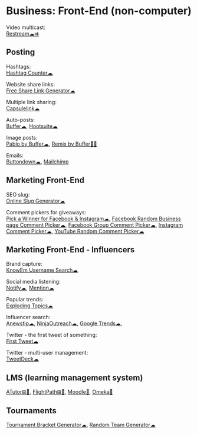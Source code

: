 # Business: Front-End (non-computer)

Video multicast:  
[Restream☁⇉](https://restream.io/)

## Posting

Hashtags:  
[Hashtag Counter☁](https://commentpicker.com/hashtag-counter.php)

Website share links:  
[Free Share Link Generator☁](https://www.websiteplanet.com/webtools/sharelink/)

Multiple link sharing:  
[Capsulelink☁](https://capsulelink.com/)

Auto-posts:  
[Buffer☁](https://buffer.com/),
[Hootsuite☁](https://hootsuite.com/)

Image posts:  
[Pablo by Buffer☁](https://pablo.buffer.com/),
[Remix by Buffer🍎🤖](https://buffer.com/remix)

Emails:  
[Buttondown☁](https://buttondown.email/),
[Mailchimp](https://www.mailchimp.com/)

## Marketing Front-End

SEO slug:  
[Online Slug Generator☁](https://commentpicker.com/slugify.php)

Comment pickers for giveaways:  
[Pick a Winner for Facebook & Instagram☁](https://commentpicker.com/facebook-instagram.php),
[Facebook Random Business page Comment Picker☁](https://commentpicker.com/facebook-business.php),
[Facebook Group Comment Picker☁](https://commentpicker.com/facebook-groups.php),
[Instagram Comment Picker☁](https://commentpicker.com/business-instagram.php),
[YouTube Random Comment Picker☁](https://commentpicker.com/youtube.php)

## Marketing Front-End - Influencers

Brand capture:  
[KnowEm Username Search☁](https://knowem.com/)

Social media listening:  
[Notify☁](https://notify.ly/),
[Mention☁](https://mention.com/)

Popular trends:  
[Exploding Topics☁](https://explodingtopics.com/)

Influencer search:  
[Anewstip☁](https://anewstip.com/),
[NinjaOutreach☁](https://ninjaoutreach.com/),
[Google Trends☁](https://trends.google.com/),

Twitter - the first tweet of something:  
[First Tweet☁](http://ctrlq.org/first/)

Twitter - multi-user management:  
[TweetDeck☁](https://tweetdeck.twitter.com/)

## LMS (learning management system)

[ATutor⊞🐧](https://atutor.github.io/atutor/index.html),
[FlightPath⊞🐧](https://getflightpath.com/),
[Moodle🐧](https://moodle.org/),
[Omeka🐧](https://omeka.org/)

## Tournaments

[Tournament Bracket Generator☁](https://commentpicker.com/tournament-bracket-generator.php),
[Random Team Generator☁](https://commentpicker.com/team-generator.php)
